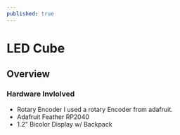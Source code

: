 ```yaml
---
published: true
---
```

# LED Cube #

## Overview ##

 
### Hardware Invlolved 

- Rotary Encoder
I used a rotary Encoder from adafruit. 
- Adafruit Feather RP2040 
- 1.2" Bicolor Display w/ Backpack
